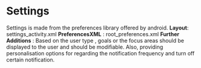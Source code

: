 # Settings
Settings is made from the preferences library offered by android.
**Layout**: settings_activity.xml
**PreferencesXML** : root_preferences.xml
**Further Additions** : Based on the user type , goals or the focus areas should be displayed to the user and should be modifiable. Also, providing personalisation options for regarding the notification frequency and turn off certain notification.
